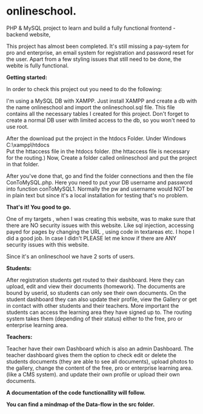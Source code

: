 # onlineschool.
PHP & MySQL project to learn and build a fully functional frontend - backend website,

This project has almost been completed. It's still missing a pay-sytem for pro and enterprise, 
an email system for registration and password reset for the user.
Apart from a few styling issues that still need to be done, the webite is fully functional.

**Getting started:**

In order to check this project out you need to do the following:

I'm using  a MySQL DB with XAMPP.
Just install XAMPP and create a db with the name onlineschool and import the onlineschool.sql file.
This file contains all the necessary tables I created for this project.
Don't forget to create a normal DB user with limited access to the db, so you won't need to use root.

After the download put the project in the htdocs Folder.
Under Windows C:\xampp\htdocs\
Put the httaccess file in the htdocs folder. (the httaccess file is necessary for the routing.)
Now, Create a folder called onlineschool and put the project in that folder.

After you've done that, go and find the folder connections and then the file ConToMySQL.php.
Here you need to put your DB username and password into function conToMySQL1.
Normally the pw and username would NOT be in plain text but since it's a local installation for testing that's no problem.

**That's it! You good to go.**

One of my targets , when I was creating this website, was to make sure that there are NO security issues with this website.
Like sql injection, accessing payed for pages by changing the URL , using code in textareas etc. I hope I did a good job.
In case I didn't PLEASE let me know if there are ANY security issues with this website. 


Since it's an onlineschool we have 2 sorts of users.

**Students:**

After registration students get routed to their dashboard. Here they can upload, edit and view their documents (homework).
The documents are bound by userid, so students can only see their own documents.
On the student dashboard they can also update their profile, view the Gallery or get in contact with other students and their teachers.
More important the students can access the learning area they have signed up to.
The routing system takes them (depending of their status) either to the free, pro or enterprise learning area.

**Teachers:**

Teacher have their own Dashboard which is also an admin Dashboard.
The teacher dashboard gives them the option to check edit or delete the students documents (they are able to see all documents), 
upload photos to the gallery, change the content of the free, pro or enterprise learning area. (like a CMS system).
and update their own profile or upload their own documents.

**A documentation of the code functionallity will follow.**

**You can find a mindmap of the Data-flow in the src folder.**
